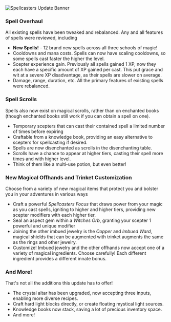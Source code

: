![Spellcasters Update Banner](https://i.imgur.com/km5G1Ot.png)

### Spell Overhaul
All existing spells have been tweaked and rebalanced. Any and all features of spells were reviewed, including
* __New Spells!__ - 12 brand new spells across all three schools of magic!
* Cooldowns and mana costs. Spells can now have scaling cooldowns, so some spells cast faster the higher the level.
* Scepter experience gain. Previously all spells gained 1 XP, now they each have a specific amount of XP gained per cast. This put grace and wit at a severe XP disadvantage, as their spells are slower on average.
* Damage, range, duration, etc. All the primary features of existing spells were rebalanced.

### Spell Scrolls
Spells also now exist on magical scrolls, rather than on enchanted books (though enchanted books still work if you can obtain a spell on one).
* Temporary scepters that can cast their contained spell a limited number of times before expiring
* Craftable from a knowledge book, providing an easy alternative to scepters for spellcasting if desired.
* Spells are now disenchanted as scrolls in the disenchanting table.
* Scrolls have a chance to appear at higher tiers, casting their spell more times and with higher level.
* Think of them like a multi-use potion, but even better!

### New Magical Offhands and Trinket Customization
Choose from a variety of new magical items that protect you and bolster you in your adventures in various ways
* Craft a powerful _Spellcasters Focus_ that draws power from your magic as you cast spells, igniting to higher and higher tiers, providing new scepter modifiers with each higher tier.
* Seal an aspect gem within a _Witches Orb_, granting your scepter 1 powerful and unique modifier
* Joining the other imbued jewelry is the _Copper_ and _Imbued Ward_, magical shields that can be augmented with trinket augments the same as the rings and other jewelry.
* Customize! Imbued jewelry and the other offhands now accept one of a variety of magical ingredients. Choose carefully! Each different ingredient provides a different innate bonus.

### And More!
That's not all the additions this update has to offer!
* The crystal altar has been upgraded, now accepting three inputs, enabling more diverse recipes.
* Craft hard light blocks directly, or create floating mystical light sources.
* Knowledge books now stack, saving a lot of precious inventory space.
* And more!

